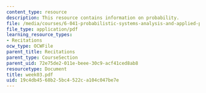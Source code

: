 ```yaml
---
content_type: resource
description: This resource contains information on probability.
file: /media/courses/6-041-probabilistic-systems-analysis-and-applied-probability-spring-2006/19c4db4568b25bc4522ca104c047be7e_week03.pdf
file_type: application/pdf
learning_resource_types:
- Recitations
ocw_type: OCWFile
parent_title: Recitations
parent_type: CourseSection
parent_uid: 72e75de2-011e-beee-30c9-acf41ced8ab8
resourcetype: Document
title: week03.pdf
uid: 19c4db45-68b2-5bc4-522c-a104c047be7e
---
```

